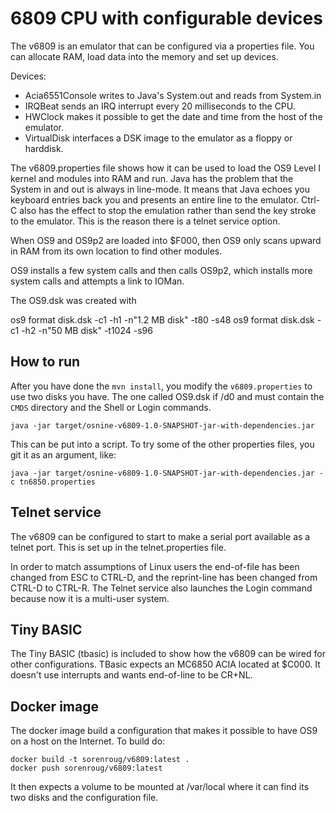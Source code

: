 6809 CPU with configurable devices
==================================

The v6809 is an emulator that can be configured via a properties file.
You can allocate RAM, load data into the memory and set up devices.

Devices:
* Acia6551Console writes to Java's System.out and reads from System.in
* IRQBeat sends an IRQ interrupt every 20 milliseconds to the CPU.
* HWClock makes it possible to get the date and time from the host of the emulator.
* VirtualDisk interfaces a DSK image to the emulator as a floppy or harddisk.

The v6809.properties file shows how it can be used to load the OS9 Level I kernel and modules into RAM and run. Java has the problem that the System in and out is always in line-mode. It means that Java echoes you keyboard entries back you and presents an entire line to the emulator. Ctrl-C also has the effect to stop the emulation rather than send the key stroke to the emulator. This is the reason there is a telnet service option.

When OS9 and OS9p2 are loaded into $F000, then OS9 only scans upward in RAM from its own location to find other modules.

OS9 installs a few system calls and then calls OS9p2, which installs more system calls and attempts a link to IOMan.

The OS9.dsk was created with

   os9 format disk.dsk -c1 -h1 -n"1.2 MB disk" -t80 -s48
   os9 format disk.dsk -c1 -h2 -n"50 MB disk" -t1024 -s96

How to run
----------

After you have done the `mvn install`, you modify the `v6809.properties` to use two disks you have. The one called OS9.dsk if /d0 and must contain the `CMDS` directory and the Shell or Login commands.

    java -jar target/osnine-v6809-1.0-SNAPSHOT-jar-with-dependencies.jar

This can be put into a script. To try some of the other properties files, you git it as an argument, like:

    java -jar target/osnine-v6809-1.0-SNAPSHOT-jar-with-dependencies.jar -c tn6850.properties

Telnet service
--------------

The v6809 can be configured to start to make a serial port available as a telnet port. This is set up in the telnet.properties file.

In order to match assumptions of Linux users the end-of-file has been changed from ESC to CTRL-D,
and the reprint-line has been changed from CTRL-D to CTRL-R. The Telnet service also launches the Login command because now it is a multi-user system.

Tiny BASIC
----------

The Tiny BASIC (tbasic) is included to show how the v6809 can be wired for other configurations. TBasic expects an MC6850 ACIA located at $C000. It doesn't use interrupts and wants end-of-line to be CR+NL.

Docker image
------------

The docker image build a configuration that makes it possible to have OS9 on a host on the Internet. To build do:
```
docker build -t sorenroug/v6809:latest .
docker push sorenroug/v6809:latest
```
It then expects a volume to be mounted at /var/local where it can find its two disks and the configuration file.

